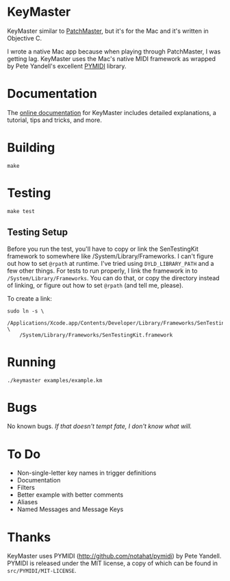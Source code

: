 # KeyMaster

KeyMaster similar to [PatchMaster](http://patchmaster.org/), but it's for
the Mac and it's written in Objective C.

I wrote a native Mac app because when playing through PatchMaster, I was
getting lag. KeyMaster uses the Mac's native MIDI framework as wrapped by
Pete Yandell's excellent [PYMIDI](https://github.com/notahat/pymidi)
library.

# Documentation

The [online documentation](http://jimm.github.io/keymaster) for KeyMaster
includes detailed explanations, a tutorial, tips and tricks, and more.

# Building

    make

# Testing

    make test

## Testing Setup

Before you run the test, you'll have to copy or link the SenTestingKit
framework to somewhere like /System/Library/Frameworks. I can't figure out
how to set `@rpath` at runtime. I've tried using `DYLD_LIBRARY_PATH` and a
few other things. For tests to run properly, I link the framework in to
`/System/Library/Frameworks`. You can do that, or copy the directory instead
of linking, or figure out how to set `@rpath` (and tell me, please).

To create a link:

    sudo ln -s \
        /Applications/Xcode.app/Contents/Developer/Library/Frameworks/SenTestingKit.framework \
        /System/Library/Frameworks/SenTestingKit.framework

# Running

    ./keymaster examples/example.km

# Bugs

No known bugs. _If that doesn't tempt fate, I don't know what will._

# To Do

* Non-single-letter key names in trigger definitions
* Documentation
* Filters
* Better example with better comments
* Aliases
* Named Messages and Message Keys

# Thanks

KeyMaster uses PYMIDI (http://github.com/notahat/pymidi) by Pete Yandell.
PYMIDI is released under the MIT license, a copy of which can be found in
`src/PYMIDI/MIT-LICENSE`.
